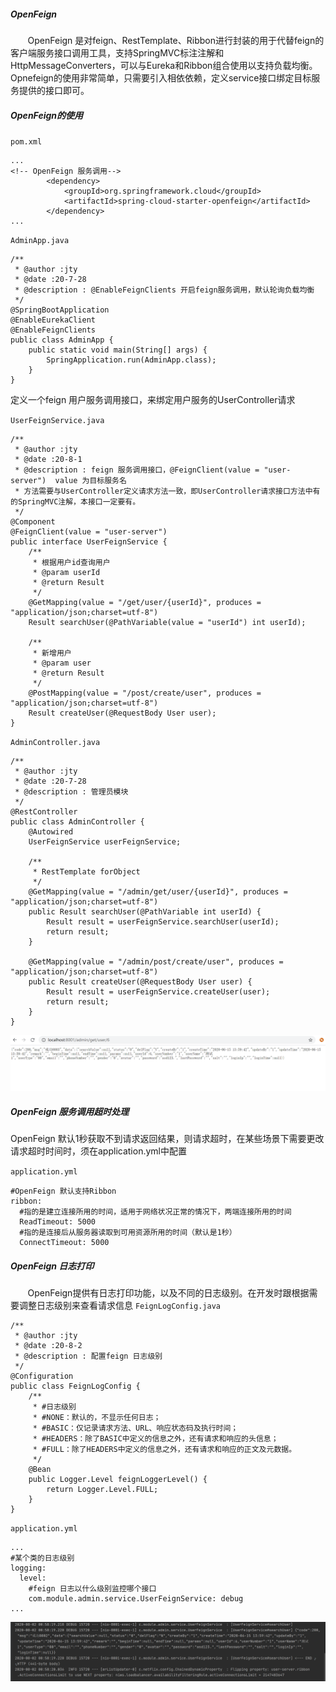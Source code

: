 ﻿##### OpenFeign
&#160; &#160; &#160; &#160;OpenFeign 是对feign、RestTemplate、Ribbon进行封装的用于代替feign的客户端服务接口调用工具，支持SpringMVC标注注解和HttpMessageConverters，可以与Eureka和Ribbon组合使用以支持负载均衡。Opnefeign的使用非常简单，只需要引入相依依赖，定义service接口绑定目标服务提供的接口即可。

<h5>OpenFeign的使用</h5>

`pom.xml`
```
...
<!-- OpenFeign 服务调用-->
        <dependency>
            <groupId>org.springframework.cloud</groupId>
            <artifactId>spring-cloud-starter-openfeign</artifactId>
        </dependency>
...
```
`AdminApp.java`
```
/**
 * @author :jty
 * @date :20-7-28
 * @description : @EnableFeignClients 开启feign服务调用，默认轮询负载均衡
 */
@SpringBootApplication
@EnableEurekaClient
@EnableFeignClients
public class AdminApp {
    public static void main(String[] args) {
        SpringApplication.run(AdminApp.class);
    }
}
```

<p>定义一个feign 用户服务调用接口，来绑定用户服务的UserController请求</p>

`UserFeignService.java`
```
/**
 * @author :jty
 * @date :20-8-1
 * @description : feign 服务调用接口，@FeignClient(value = "user-server")  value 为目标服务名
 * 方法需要与UserController定义请求方法一致，即UserController请求接口方法中有的SpringMVC注解，本接口一定要有。
 */
@Component
@FeignClient(value = "user-server")
public interface UserFeignService {
    /**
     * 根据用户id查询用户
     * @param userId
     * @return Result
     */
    @GetMapping(value = "/get/user/{userId}", produces = "application/json;charset=utf-8")
    Result searchUser(@PathVariable(value = "userId") int userId);

    /**
     * 新增用户
     * @param user
     * @return Result
     */
    @PostMapping(value = "/post/create/user", produces = "application/json;charset=utf-8")
    Result createUser(@RequestBody User user);
}
```
`AdminController.java`
```
/**
 * @author :jty
 * @date :20-7-28
 * @description : 管理员模块
 */
@RestController
public class AdminController {
    @Autowired
    UserFeignService userFeignService;

    /**
     * RestTemplate forObject
     */
    @GetMapping(value = "/admin/get/user/{userId}", produces = "application/json;charset=utf-8")
    public Result searchUser(@PathVariable int userId) {
        Result result = userFeignService.searchUser(userId);
        return result;
    }

    @GetMapping(value = "/admin/post/create/user", produces = "application/json;charset=utf-8")
    public Result createUser(@RequestBody User user) {
        Result result = userFeignService.createUser(user);
        return result;
    }
}
```
![](images/1911127-20200802001420516-1176863397.png)

<h5>OpenFeign 服务调用超时处理</h5>

<p>OpenFeign 默认1秒获取不到请求返回结果，则请求超时，在某些场景下需要更改请求超时时间时，须在application.yml中配置</p>

`application.yml`
```
#OpenFeign 默认支持Ribbon
ribbon:
  #指的是建立连接所用的时间，适用于网络状况正常的情况下，两端连接所用的时间
  ReadTimeout: 5000
  #指的是连接后从服务器读取到可用资源所用的时间（默认是1秒）
  ConnectTimeout: 5000
```
<h5>OpenFeign 日志打印</h5>

&#160; &#160; &#160; &#160;OpenFeign提供有日志打印功能，以及不同的日志级别。在开发时跟根据需要调整日志级别来查看请求信息
`FeignLogConfig.java`
```
/**
 * @author :jty
 * @date :20-8-2
 * @description : 配置feign 日志级别
 */
@Configuration
public class FeignLogConfig {
    /**
     * #日志级别
     * #NONE：默认的，不显示任何日志；
     * #BASIC：仅记录请求方法、URL、响应状态码及执行时间；
     * #HEADERS：除了BASIC中定义的信息之外，还有请求和响应的头信息；
     * #FULL：除了HEADERS中定义的信息之外，还有请求和响应的正文及元数据。
     */
    @Bean
    public Logger.Level feignLoggerLevel() {
        return Logger.Level.FULL;
    }
}
```
`application.yml`
```
...
#某个类的日志级别
logging:
  level:
    #feign 日志以什么级别监控哪个接口
    com.module.admin.service.UserFeignService: debug
...
```

![](images/1911127-20200802010220150-810172978.png)
